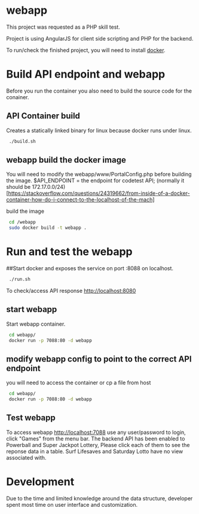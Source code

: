 # webapp
This project was requested as a PHP skill test.

Project is using AngularJS for client side scripting and PHP for the backend. 

To run/check the finished project, you will need to install [docker](https://docs.docker.com/engine/installation/).

# Build API endpoint and webapp
Before you run the container you also need to build the source code for the conainer.

## API Container build
Creates a statically linked binary for linux because docker runs under linux.

```bash
 ./build.sh
```

## webapp build the docker image
You will need to modify the webapp/www/PortalConfig.php before building the image.
$API_ENDPOINT = the endpoint for codetest API;  (normally it should be 172.17.0.0/24) [https://stackoverflow.com/questions/24319662/from-inside-of-a-docker-container-how-do-i-connect-to-the-localhost-of-the-mach]

build the image
```bash
 cd /webapp 
 sudo docker build -t webapp .
```

# Run and test the webapp

##Start docker and exposes the service on port :8088 on localhost.

```bash
 ./run.sh
```

To check/access API response [http://localhost:8080](http://localhost:8088)

## start webapp
Start webapp container.

```bash
 cd webapp/
 docker run -p 7088:80 -d webapp
```

## modify webapp config to point to the correct API endpoint
you will need to access the container or cp a file from host

```bash
 cd webapp/
 docker run -p 7088:80 -d webapp
```
## Test webapp
To access webapp [http://localhost:7088](http://localhost:7088)
use any user/password to login, click "Games" from the menu bar.
The backend API has been enabled to Powerball and Super Jackpot Lottery, Please click each of them to see the reponse data in a table.
Surf Lifesaves and Saturday Lotto have no view associated with.

# Development
Due to the time and limited knowledge around the data structure, developer spent most time on user interface and customization.
